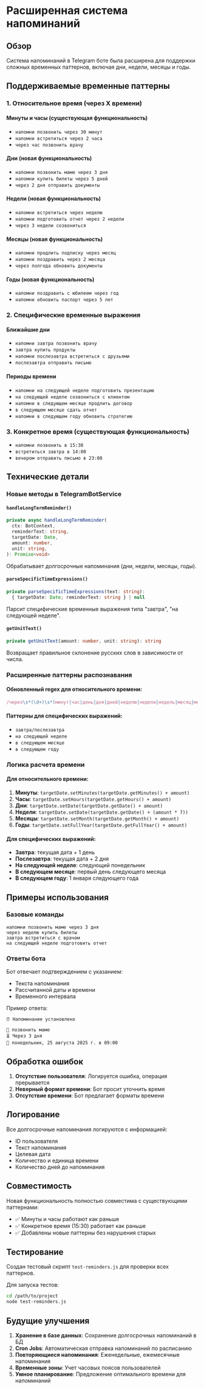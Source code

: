 # Расширенная система напоминаний

## Обзор

Система напоминаний в Telegram боте была расширена для поддержки сложных временных паттернов, включая дни, недели, месяцы и годы.

## Поддерживаемые временные паттерны

### 1. Относительное время (через X времени)

#### Минуты и часы (существующая функциональность)

- `напомни позвонить через 30 минут`
- `напомни встретиться через 2 часа`
- `через час позвонить врачу`

#### Дни (новая функциональность)

- `напомни позвонить маме через 3 дня`
- `напомни купить билеты через 5 дней`
- `через 2 дня отправить документы`

#### Недели (новая функциональность)

- `напомни встретиться через неделю`
- `напомни подготовить отчет через 2 недели`
- `через 3 недели созвониться`

#### Месяцы (новая функциональность)

- `напомни продлить подписку через месяц`
- `напомни поздравить через 2 месяца`
- `через полгода обновить документы`

#### Годы (новая функциональность)

- `напомни поздравить с юбилеем через год`
- `напомни обновить паспорт через 5 лет`

### 2. Специфические временные выражения

#### Ближайшие дни

- `напомни завтра позвонить врачу`
- `завтра купить продукты`
- `напомни послезавтра встретиться с друзьями`
- `послезавтра отправить письмо`

#### Периоды времени

- `напомни на следующей неделе подготовить презентацию`
- `на следующей неделе созвониться с клиентом`
- `напомни в следующем месяце продлить договор`
- `в следующем месяце сдать отчет`
- `напомни в следующем году обновить стратегию`

### 3. Конкретное время (существующая функциональность)

- `напомни позвонить в 15:30`
- `встретиться завтра в 14:00`
- `вечером отправить письмо в 23:00`

## Технические детали

### Новые методы в TelegramBotService

#### `handleLongTermReminder()`

```typescript
private async handleLongTermReminder(
  ctx: BotContext,
  reminderText: string,
  targetDate: Date,
  amount: number,
  unit: string,
): Promise<void>
```

Обрабатывает долгосрочные напоминания (дни, недели, месяцы, годы).

#### `parseSpecificTimeExpressions()`

```typescript
private parseSpecificTimeExpressions(text: string):
  { targetDate: Date; reminderText: string } | null
```

Парсит специфические временные выражения типа "завтра", "на следующей неделе".

#### `getUnitText()`

```typescript
private getUnitText(amount: number, unit: string): string
```

Возвращает правильное склонение русских слов в зависимости от числа.

### Расширенные паттерны распознавания

#### Обновленный regex для относительного времени:

```typescript
/через\s*(\d+)\s*(минут|час|день|дня|дней|неделю|недели|недель|месяц|месяца|месяцев|год|года|лет)/i;
```

#### Паттерны для специфических выражений:

- `завтра/послезавтра`
- `на следующей неделе`
- `в следующем месяце`
- `в следующем году`

### Логика расчета времени

#### Для относительного времени:

1. **Минуты**: `targetDate.setMinutes(targetDate.getMinutes() + amount)`
2. **Часы**: `targetDate.setHours(targetDate.getHours() + amount)`
3. **Дни**: `targetDate.setDate(targetDate.getDate() + amount)`
4. **Недели**: `targetDate.setDate(targetDate.getDate() + (amount * 7))`
5. **Месяцы**: `targetDate.setMonth(targetDate.getMonth() + amount)`
6. **Годы**: `targetDate.setFullYear(targetDate.getFullYear() + amount)`

#### Для специфических выражений:

- **Завтра**: текущая дата + 1 день
- **Послезавтра**: текущая дата + 2 дня
- **На следующей неделе**: следующий понедельник
- **В следующем месяце**: первый день следующего месяца
- **В следующем году**: 1 января следующего года

## Примеры использования

### Базовые команды

```
напомни позвонить маме через 3 дня
через неделю купить билеты
завтра встретиться с врачом
на следующей неделе подготовить отчет
```

### Ответы бота

Бот отвечает подтверждением с указанием:

- Текста напоминания
- Рассчитанной даты и времени
- Временного интервала

Пример ответа:

```
⏰ Напоминание установлено

📝 позвонить маме
⏳ Через 3 дня
📅 понедельник, 25 августа 2025 г. в 09:00
```

## Обработка ошибок

1. **Отсутствие пользователя**: Логируется ошибка, операция прерывается
2. **Неверный формат времени**: Бот просит уточнить время
3. **Отсутствие времени**: Бот предлагает форматы времени

## Логирование

Все долгосрочные напоминания логируются с информацией:

- ID пользователя
- Текст напоминания
- Целевая дата
- Количество и единица времени
- Количество дней до напоминания

## Совместимость

Новая функциональность полностью совместима с существующими паттернами:

- ✅ Минуты и часы работают как раньше
- ✅ Конкретное время (15:30) работает как раньше
- ✅ Добавлены новые паттерны без нарушения старых

## Тестирование

Создан тестовый скрипт `test-reminders.js` для проверки всех паттернов.

Для запуска тестов:

```bash
cd /path/to/project
node test-reminders.js
```

## Будущие улучшения

1. **Хранение в базе данных**: Сохранение долгосрочных напоминаний в БД
2. **Cron Jobs**: Автоматическая отправка напоминаний по расписанию
3. **Повторяющиеся напоминания**: Еженедельные, ежемесячные напоминания
4. **Временные зоны**: Учет часовых поясов пользователей
5. **Умное планирование**: Предложение оптимального времени для напоминаний
